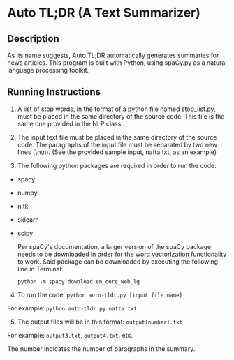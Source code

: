 # Auto TL;DR (A Text Summarizer)

## Description
As its name suggests, Auto TL;DR automatically generates summaries for news articles. This program is built with Python, using spaCy.py as a natural language processing toolkit.

## Running Instructions
1. A list of stop words, in the format of a python file named stop_list.py, must be placed in the same directory of the source code. This file is the same one provided in the NLP class.

2. The input text file must be placed in the same directory of the source code. The paragraphs of the input file must be separated by two new lines (\n\n). (See the provided sample input, nafta.txt, as an example)

3. The following python packages are required in order to run the code:

- spacy
- numpy
- nltk
- sklearn
- scipy

  Per spaCy's documentation, a larger version of the spaCy package needs to be downloaded in order for the word vectorization functionality to work. Said package can be downloaded by executing the following line in Terminal:

  `python -m spacy download en_core_web_lg`

4. To run the code:
  `python auto-tldr.py [input file name]`

  For example:
  `python auto-tldr.py nafta.txt`

5. The output files will be in this format:
  `output[number].txt`

  For example:
  `output3.txt`, `output4.txt`, etc.

  The number indicates the number of paragraphs in the summary.
